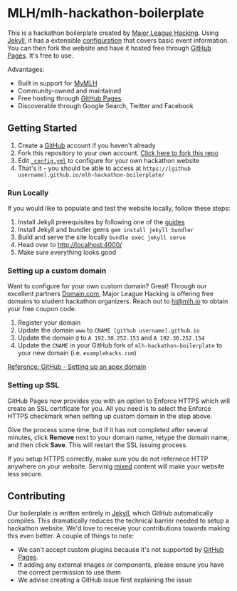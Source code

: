 # MLH/mlh-hackathon-boilerplate

This is a hackathon boilerplate created by [Major League Hacking][mlh-github]. Using [Jekyll][jekyll], it has a extensible [configuration][config] that covers basic event information. You can then fork the website and have it hosted free through [GitHub Pages][github-pages]. It's free to use.

Advantages:

- Built in support for [MyMLH][my-mlh]
- Community-owned and maintained
- Free hosting through [GitHub Pages][github-pages]
- Discoverable through Google Search, Twitter and Facebook

[mlh-github]: https://github.com/MLH
[jekyll]: https://jekyllrb.com
[config]: _config.yml
[github-pages]: https://pages.github.com
[my-mlh]: https://my.mlh.io

## Getting Started

1. Create a [GitHub][create-account] account if you haven't already
2. Fork this repository to your own account. [Click here to fork this repo][fork-repo]
3. Edit [`_config.yml`][config] to configure for your own hackathon website
4. That's it - you should be able to access at `https://[github username].github.io/mlh-hackathon-boilerplate/`

[create-account]: https://github.com/join
[fork-repo]: https://github.com/MLH/mlh-hackathon-boilerplate/fork

### Run Locally

If you would like to populate and test the website locally, follow these steps:

1. Install Jekyll prerequisites by following one of the [guides][jekyll-guides]
2. Install Jekyll and bundler gems `gem install jekyll bundler`
3. Build and serve the site locally `bundle exec jekyll serve`
4. Head over to [http://localhost:4000/][localhost]
5. Make sure everything looks good

[jekyll-guides]: https://jekyllrb.com/docs/installation/
[localhost]: http://localhost:4000/

### Setting up a custom domain

Want to configure for your own custom domain? Great! Through our excellent partners [Domain.com][domain-com], Major League Hacking is offering free domains to student hackathon organizers. Reach out to [hi@mlh.io][email-mlh] to obtain your free coupon code.

1. Register your domain
2. Update the domain `www` to `CNAME [github username].github.io`
3. Update the domain `@` to `A 192.30.252.153` and `A 192.30.252.154`
4. Update the `CNAME` in your GitHub fork of `mlh-hackathon-boilerplate` to your new domain (i.e. `examplehacks.com`)

[Reference: GitHub - Setting up an apex domain][github-apex-domain]

[domain-com]: https://domain.com/mlh
[email-mlh]: mailto:hi@mlh.io
[github-apex-domain]: https://help.github.com/articles/setting-up-an-apex-domain/

### Setting up SSL

GitHub Pages now provides you with an option to Enforce HTTPS which will create an SSL certificate for you. All you need is to select the Enforce HTTPS checkmark when setting up custom domain in the step above.

Give the process some time, but if it has not completed after several minutes, click **Remove** next to your domain name, retype the domain name, and then click **Save**. This will restart the SSL issuing process.

If you setup HTTPS correctly, make sure you do not refernece HTTP anywhere on your website. Servinig [mixed][mixed] content will make your website less secure.

[mixed]: https://docs.github.com/en/pages/getting-started-with-github-pages/securing-your-github-pages-site-with-https#resolving-problems-with-mixed-content

## Contributing

Our boilerplate is written entirely in [Jekyll][jekyll], which GitHub automatically compiles. This dramatically reduces the technical barrier needed to setup a hackathon website. We'd love to receive your contributions towards making this even better. A couple of things to note:

- We can't accept custom plugins because it's not supported by [GitHub Pages][github-pages].
- If adding any external images or components, please ensure you have the correct permission to use them
- We advise creating a GitHub issue first explaining the issue
